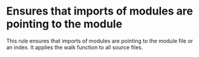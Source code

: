 # Ensures that imports of modules are pointing to the module

This rule ensures that imports of modules are pointing to the module file or an index.
It applies the walk function to all source files.
